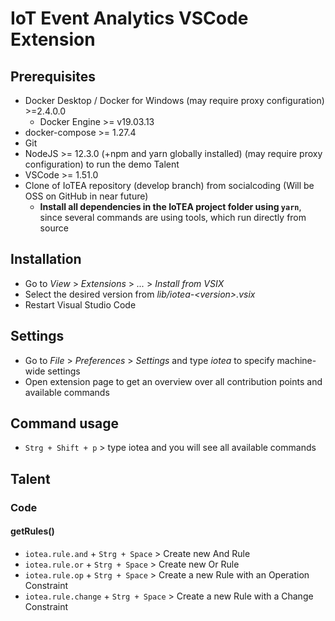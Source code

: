<!---
  Copyright (c) 2021 Bosch.IO GmbH

  This Source Code Form is subject to the terms of the Mozilla Public
  License, v. 2.0. If a copy of the MPL was not distributed with this
  file, You can obtain one at https://mozilla.org/MPL/2.0/.

  SPDX-License-Identifier: MPL-2.0
-->

# IoT Event Analytics VSCode Extension

## Prerequisites

- Docker Desktop / Docker for Windows (may require proxy configuration) >=2.4.0.0
  - Docker Engine >= v19.03.13
- docker-compose >= 1.27.4
- Git
- NodeJS >= 12.3.0 (+npm and yarn globally installed) (may require proxy configuration) to run the demo Talent
- VSCode >= 1.51.0
- Clone of IoTEA repository (develop branch) from socialcoding (Will be OSS on GitHub in near future)
  - __Install all dependencies in the IoTEA project folder using `yarn`__, since several commands are using tools, which run directly from source

## Installation

- Go to _View_ > _Extensions_ > _..._ > _Install from VSIX_
- Select the desired version from _lib/iotea-\<version\>.vsix_
- Restart Visual Studio Code

## Settings

- Go to _File_ > _Preferences_ > _Settings_ and type _iotea_ to specify machine-wide settings
- Open extension page to get an overview over all contribution points and available commands

## Command usage

- `Strg + Shift + p` > type iotea and you will see all available commands

## Talent

### Code

#### getRules()

- `iotea.rule.and` + `Strg + Space` > Create new And Rule
- `iotea.rule.or` + `Strg + Space` > Create new Or Rule
- `iotea.rule.op` + `Strg + Space` > Create a new Rule with an Operation Constraint
- `iotea.rule.change` + `Strg + Space` > Create a new Rule with a Change Constraint
